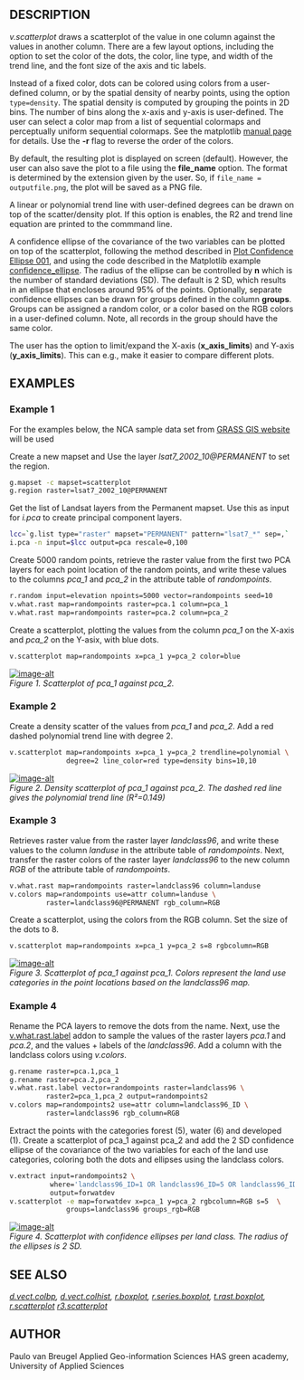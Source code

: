 ## DESCRIPTION

*v.scatterplot* draws a scatterplot of the value in one column against
the values in another column. There are a few layout options, including
the option to set the color of the dots, the color, line type, and width
of the trend line, and the font size of the axis and tic labels.

Instead of a fixed color, dots can be colored using colors from a
user-defined column, or by the spatial density of nearby points, using
the option `type=density`. The spatial density is computed by grouping
the points in 2D bins. The number of bins along the x-axis and y-axis is
user-defined. The user can select a color map from a list of sequential
colormaps and perceptually uniform sequential colormaps. See the
matplotlib [manual
page](https://matplotlib.org/stable/users/explain/colors/colormaps.html)
for details. Use the **-r** flag to reverse the order of the colors.

By default, the resulting plot is displayed on screen (default).
However, the user can also save the plot to a file using the
**file\_name** option. The format is determined by the extension given
by the user. So, if `file_name = outputfile.png`, the plot will be saved
as a PNG file.

A linear or polynomial trend line with user-defined degrees can be drawn
on top of the scatter/density plot. If this option is enables, the R2
and trend line equation are printed to the commmand line.

A confidence ellipse of the covariance of the two variables can be
plotted on top of the scatterplot, following the method described in
[Plot Confidence Ellipse 001](https://carstenschelp.github.io/2018/09/14/Plot_Confidence_Ellipse_001.html),
and using the code described in the Matplotlib example
[confidence_ellipse](https://matplotlib.org/stable/gallery/statistics/confidence_ellipse.html).
The radius of the ellipse can be controlled by **n** which is the number
of standard deviations (SD). The default is 2 SD, which results in an
ellipse that encloses around 95% of the points. Optionally, separate
confidence ellipses can be drawn for groups defined in the column
**groups**. Groups can be assigned a random color, or a color based on
the RGB colors in a user-defined column. Note, all records in the group
should have the same color.

The user has the option to limit/expand the X-axis (**x\_axis\_limits**)
and Y-axis (**y\_axis\_limits**). This can e.g., make it easier to
compare different plots.

## EXAMPLES

### Example 1

For the examples below, the NCA sample data set from [GRASS GIS
website](https://grass.osgeo.org/download/data/) will be used

Create a new mapset and Use the layer *lsat7\_2002\_10@PERMANENT* to set
the region.

```sh
g.mapset -c mapset=scatterplot
g.region raster=lsat7_2002_10@PERMANENT
```

Get the list of Landsat layers from the Permanent mapset. Use this as
input for *i.pca* to create principal component layers.

```sh
lcc=`g.list type="raster" mapset="PERMANENT" pattern="lsat7_*" sep=,`
i.pca -n input=$lcc output=pca rescale=0,100
```

Create 5000 random points, retrieve the raster value from the first two
PCA layers for each point location of the random points, and write these
values to the columns *pca\_1* and *pca\_2* in the attribute table of
*randompoints*.

```sh
r.random input=elevation npoints=5000 vector=randompoints seed=10
v.what.rast map=randompoints raster=pca.1 column=pca_1
v.what.rast map=randompoints raster=pca.2 column=pca_2
```

Create a scatterplot, plotting the values from the column *pca\_1* on
the X-axis and *pca\_2* on the Y-asix, with blue dots.

```sh
v.scatterplot map=randompoints x=pca_1 y=pca_2 color=blue
```

[![image-alt](v_scatterplot_01.png)](v_scatterplot_01.png)  
*Figure 1. Scatterplot of pca\_1 against pca\_2.*

### Example 2

Create a density scatter of the values from *pca\_1* and *pca\_2*. Add a
red dashed polynomial trend line with degree 2.

```sh
v.scatterplot map=randompoints x=pca_1 y=pca_2 trendline=polynomial \
              degree=2 line_color=red type=density bins=10,10
```

[![image-alt](v_scatterplot_02.png)](v_scatterplot_02.png)  
*Figure 2. Density scatterplot of pca\_1 against pca\_2. The dashed red
line gives the polynomial trend line (R²=0.149)*

### Example 3

Retrieves raster value from the raster layer *landclass96*, and write
these values to the column *landuse* in the attribute table of
*randompoints*. Next, transfer the raster colors of the raster layer
*landclass96* to the new column *RGB* of the attribute table of
*randompoints*.

```sh
v.what.rast map=randompoints raster=landclass96 column=landuse
v.colors map=randompoints use=attr column=landuse \
         raster=landclass96@PERMANENT rgb_column=RGB
```

Create a scatterplot, using the colors from the RGB column. Set the size
of the dots to 8.

```sh
v.scatterplot map=randompoints x=pca_1 y=pca_2 s=8 rgbcolumn=RGB
```

[![image-alt](v_scatterplot_03.png)](v_scatterplot_03.png)  
*Figure 3. Scatterplot of pca\_1 against pca\_1. Colors represent the
land use categories in the point locations based on the landclass96
map.*

### Example 4

Rename the PCA layers to remove the dots from the name. Next, use the
[v.what.rast.label](https://grass.osgeo.org/grass-stable/manuals/addons/v.what.rast.label.html)
addon to sample the values of the raster layers *pca.1* and *pca.2*, and
the values + labels of the *landclass96*. Add a column with the
landclass colors using *v.colors*.

```sh
g.rename raster=pca.1,pca_1
g.rename raster=pca.2,pca_2
v.what.rast.label vector=randompoints raster=landclass96 \
         raster2=pca_1,pca_2 output=randompoints2
v.colors map=randompoints2 use=attr column=landclass96_ID \
         raster=landclass96 rgb_column=RGB
```

Extract the points with the categories forest (5), water (6) and
developed (1). Create a scatterplot of pca\_1 against pca\_2 and add the
2 SD confidence ellipse of the covariance of the two variables for each
of the land use categories, coloring both the dots and ellipses using
the landclass colors.

```sh
v.extract input=randompoints2 \
          where='landclass96_ID=1 OR landclass96_ID=5 OR landclass96_ID=6' \
          output=forwatdev
v.scatterplot -e map=forwatdev x=pca_1 y=pca_2 rgbcolumn=RGB s=5  \
              groups=landclass96 groups_rgb=RGB
```

[![image-alt](v_scatterplot_04.png)](v_scatterplot_04.png)  
*Figure 4. Scatterplot with confidence ellipses per land class. The
radius of the ellipses is 2 SD.*

## SEE ALSO

*[d.vect.colbp](https://grass.osgeo.org/grass-stable/manuals/addons/d.vect.colbp.html),
[d.vect.colhist](https://grass.osgeo.org/grass-stable/manuals/addons/d.vect.colhist.html),
[r.boxplot](https://grass.osgeo.org/grass-stable/manuals/addons/r.boxplot.html),
[r.series.boxplot](https://grass.osgeo.org/grass-stable/manuals/addons/r.series.boxplot.html),
[t.rast.boxplot](https://grass.osgeo.org/grass-stable/manuals/addons/t.rast.boxplot.html),
[r.scatterplot](https://grass.osgeo.org/grass-stable/manuals/addons/r.scatterplot.html)
[r3.scatterplot](https://grass.osgeo.org/grass-stable/manuals/addons/r3.scatterplot.html)*

## AUTHOR

Paulo van Breugel Applied Geo-information Sciences HAS green academy,
University of Applied Sciences
